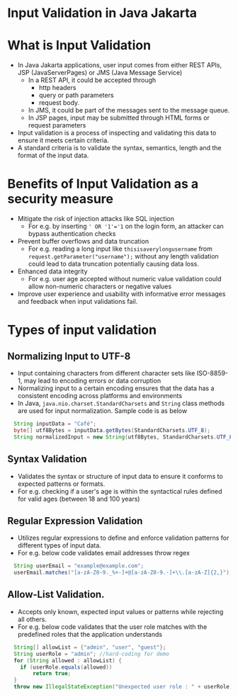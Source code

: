 # Input Validation in Java Jakarta

# What is Input Validation

* In Java Jakarta applications, user input comes from either REST APIs, JSP (JavaServerPages) 
or JMS (Java Message Service) 
  * In a REST API, it could be accepted through 
    * http headers
    * query or path parameters 
    * request body. 
  * In JMS, it could be part of the messages sent to the message queue. 
  * In JSP pages, input may be submitted through HTML forms or request parameters
* Input validation is a process of inspecting and validating this data to ensure it meets certain criteria.
* A standard criteria is to validate the syntax, semantics, length and the format of the input data. 

# Benefits of Input Validation as a security measure

* Mitigate the risk of injection attacks like SQL injection  
  * For e.g. by inserting `' OR '1'='1` on the login form, an attacker can bypass authentication checks
* Prevent buffer overflows and data truncation 
  * For e.g. reading a long input like `thisisaverylongusername` from `request.getParameter("username");` without any length 
  validation could lead to data truncation potentially causing data loss.
* Enhanced data integrity 
  * For e.g. user age accepted without numeric value validation could allow non-numeric characters or negative values  
* Improve user experience and usability with informative error messages and feedback when input validations fail.

# Types of input validation
## Normalizing Input to UTF-8 
* Input containing characters from different character sets like ISO-8859-1, may lead to encoding errors or 
data corruption
* Normalizing input to a certain encoding ensures that the data has a consistent encoding across platforms and environments
* In Java, `java.nio.charset.StandardCharsets` and `String` class methods are used for input normalization. Sample code 
is as below
```java
  String inputData = "Café";
  byte[] utf8Bytes = inputData.getBytes(StandardCharsets.UTF_8);
  String normalizedInput = new String(utf8Bytes, StandardCharsets.UTF_8);
```

## Syntax Validation
* Validates the syntax or structure of input data to ensure it conforms to expected patterns or formats. 
* For e.g. checking if a user's age is within the syntactical rules defined for valid ages (between 18 and 100 years)

## Regular Expression Validation
* Utilizes regular expressions to define and enforce validation patterns for different types of input data.
* For e.g. below code validates email addresses throw regex
```java
  String userEmail = "example@example.com";
  userEmail.matches("[a-zA-Z0-9._%+-]+@[a-zA-Z0-9.-]+\\.[a-zA-Z]{2,}");  
```

## Allow-List Validation.
* Accepts only known, expected input values or patterns while rejecting all others.
* For e.g. below code validates that the user role matches with the predefined roles that the application understands
```java
  String[] allowList = {"admin", "user", "guest"};
  String userRole = "admin"; //hard-coding for demo
  for (String allowed : allowList) {
    if (userRole.equals(allowed)) 
        return true;
  }
  throw new IllegalStateException("Unexpected user role : " + userRole);
```